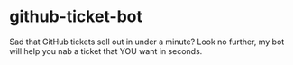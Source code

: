 # github-ticket-bot
Sad that GitHub tickets sell out in under a minute? Look no further, my bot will help you nab a ticket that YOU want in seconds.
